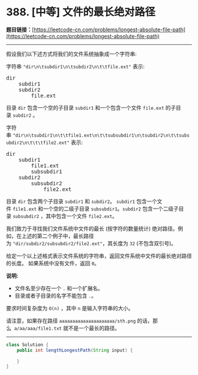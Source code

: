 # 388. [中等] 文件的最长绝对路径

**题目链接：**[https://leetcode-cn.com/problems/longest-absolute-file-path](https://leetcode-cn.com/problems/longest-absolute-file-path)

---

<div class="content__1Y2H">
 <div class="notranslate">
  <p>假设我们以下述方式将我们的文件系统抽象成一个字符串:</p> 
  <p>字符串&nbsp;<code>"dir\n\tsubdir1\n\tsubdir2\n\t\tfile.ext"</code> 表示:</p> 
  <pre class="language-text">dir
    subdir1
    subdir2
        file.ext
</pre> 
  <p>目录&nbsp;<code>dir</code> 包含一个空的子目录&nbsp;<code>subdir1</code> 和一个包含一个文件&nbsp;<code>file.ext</code>&nbsp;的子目录&nbsp;<code>subdir2</code> 。</p> 
  <p>字符串&nbsp;<code>"dir\n\tsubdir1\n\t\tfile1.ext\n\t\tsubsubdir1\n\tsubdir2\n\t\tsubsubdir2\n\t\t\tfile2.ext"</code> 表示:</p> 
  <pre class="language-text">dir
    subdir1
        file1.ext
        subsubdir1
    subdir2
        subsubdir2
            file2.ext
</pre> 
  <p>目录&nbsp;<code>dir</code> 包含两个子目录 <code>subdir1</code> 和&nbsp;<code>subdir2</code>。&nbsp;<code>subdir1</code> 包含一个文件&nbsp;<code>file1.ext</code> 和一个空的二级子目录 <code>subsubdir1</code>。<code>subdir2</code> 包含一个二级子目录&nbsp;<code>subsubdir2</code> ，其中包含一个文件&nbsp;<code>file2.ext</code>。</p> 
  <p>我们致力于寻找我们文件系统中文件的最长 (按字符的数量统计) 绝对路径。例如，在上述的第二个例子中，最长路径为&nbsp;<code>"dir/subdir2/subsubdir2/file2.ext"</code>，其长度为&nbsp;<code>32</code> (不包含双引号)。</p> 
  <p>给定一个以上述格式表示文件系统的字符串，返回文件系统中文件的最长绝对路径的长度。 如果系统中没有文件，返回&nbsp;<code>0</code>。</p> 
  <p><strong>说明:</strong></p> 
  <ul> 
   <li>文件名至少存在一个&nbsp;<code>.</code> 和一个扩展名。</li> 
   <li>目录或者子目录的名字不能包含&nbsp;<code>.</code>。</li> 
  </ul> 
  <p>要求时间复杂度为&nbsp;<code>O(n)</code>&nbsp;，其中&nbsp;<code>n</code> 是输入字符串的大小。</p> 
  <p>请注意，如果存在路径&nbsp;<code>aaaaaaaaaaaaaaaaaaaaa/sth.png</code>&nbsp;的话，那么&nbsp;&nbsp;<code>a/aa/aaa/file1.txt</code>&nbsp;就不是一个最长的路径。</p> 
 </div>
</div>

---

```java
class Solution {
    public int lengthLongestPath(String input) {
        
    }
}
```
